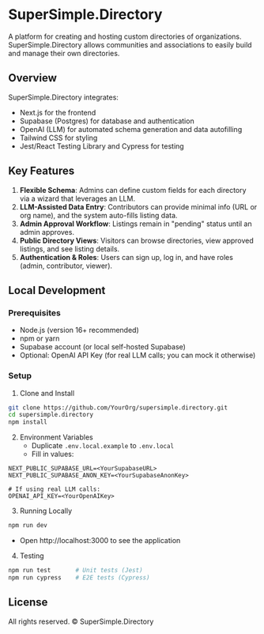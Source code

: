 # SuperSimple.Directory

A platform for creating and hosting custom directories of organizations. SuperSimple.Directory allows communities and associations to easily build and manage their own directories.

## Overview

SuperSimple.Directory integrates:
- Next.js for the frontend
- Supabase (Postgres) for database and authentication
- OpenAI (LLM) for automated schema generation and data autofilling
- Tailwind CSS for styling
- Jest/React Testing Library and Cypress for testing

## Key Features

1. **Flexible Schema**: Admins can define custom fields for each directory via a wizard that leverages an LLM.
2. **LLM-Assisted Data Entry**: Contributors can provide minimal info (URL or org name), and the system auto-fills listing data.
3. **Admin Approval Workflow**: Listings remain in "pending" status until an admin approves.
4. **Public Directory Views**: Visitors can browse directories, view approved listings, and see listing details.
5. **Authentication & Roles**: Users can sign up, log in, and have roles (admin, contributor, viewer).

## Local Development

### Prerequisites
- Node.js (version 16+ recommended)
- npm or yarn
- Supabase account (or local self-hosted Supabase)
- Optional: OpenAI API Key (for real LLM calls; you can mock it otherwise)

### Setup

1. Clone and Install
```bash
git clone https://github.com/YourOrg/supersimple.directory.git
cd supersimple.directory
npm install
```

2. Environment Variables
   - Duplicate `.env.local.example` to `.env.local`
   - Fill in values:
```
NEXT_PUBLIC_SUPABASE_URL=<YourSupabaseURL>
NEXT_PUBLIC_SUPABASE_ANON_KEY=<YourSupabaseAnonKey>

# If using real LLM calls:
OPENAI_API_KEY=<YourOpenAIKey>
```

3. Running Locally
```bash
npm run dev
```
   - Open http://localhost:3000 to see the application

4. Testing
```bash
npm run test       # Unit tests (Jest)
npm run cypress    # E2E tests (Cypress)
```

## License

All rights reserved. © SuperSimple.Directory